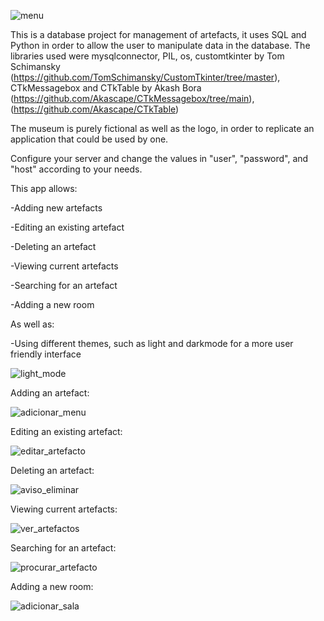![menu](https://github.com/tiagofilip/PortfolioProjects/assets/141125110/57193d47-e9f9-4d50-b155-e11e3467d02e)


This is a database project for management of artefacts, it uses SQL and Python in order to allow the user to manipulate data in the database. 
The libraries used were mysqlconnector, PIL, os, customtkinter by Tom Schimansky (https://github.com/TomSchimansky/CustomTkinter/tree/master),
CTkMessagebox and CTkTable by Akash Bora (https://github.com/Akascape/CTkMessagebox/tree/main),
(https://github.com/Akascape/CTkTable)

The museum is purely fictional as well as the logo, in order to replicate an application that could be used by one.

Configure your server and change the values in "user", "password", and "host" according to your needs.

This app allows:

  -Adding new artefacts
  
  -Editing an existing artefact
  
  -Deleting an artefact
  
  -Viewing current artefacts
  
  -Searching for an artefact
  
  -Adding a new room

  As well as:

  -Using different themes, such as light and darkmode for a more user friendly interface

  ![light_mode](https://github.com/tiagofilip/PortfolioProjects/assets/141125110/1f12aafd-874e-404d-9832-abcfb59987be)

Adding an artefact:

  ![adicionar_menu](https://github.com/tiagofilip/PortfolioProjects/assets/141125110/c992a219-1162-437b-948b-400e1e333a93)

Editing an existing artefact:
  
  ![editar_artefacto](https://github.com/tiagofilip/PortfolioProjects/assets/141125110/90f72f38-66f6-4cd7-b1ac-15828929533b)

Deleting an artefact: 

  ![aviso_eliminar](https://github.com/tiagofilip/PortfolioProjects/assets/141125110/be1356dc-37b1-466b-925d-05664382bbdb)

Viewing current artefacts:
  
  ![ver_artefactos](https://github.com/tiagofilip/PortfolioProjects/assets/141125110/b09644c2-2fc8-4f7b-9d02-f7ef4a5944b3)

Searching for an artefact:
  
  ![procurar_artefacto](https://github.com/tiagofilip/PortfolioProjects/assets/141125110/02d81646-509a-4196-a12a-bb1fdfd9e31c)

Adding a new room:

  ![adicionar_sala](https://github.com/tiagofilip/PortfolioProjects/assets/141125110/d0159faf-0eec-48e9-96fb-a13ac2635fd7)

  

  
  
  

